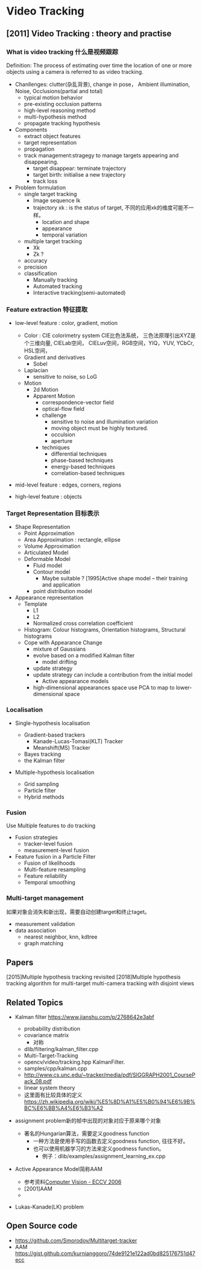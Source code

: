 # Video Tracking

## [2011] Video Tracking : theory and practise 
### What is video tracking 什么是视频跟踪
Definition: The process of estimating over time the location of one or more objects using a camera is referred to as video tracking.
- Chanllenges: clutter(杂乱背景), change in pose， Ambient illumination, Noise, Occlusions(partial and total)
  - typical motion behavior
  - pre-existing occlusion patterns
  - high-level reasoning method
  - multi-hypothesis method
  - propagate tracking hypothesis
- Components
  - extract object features
  - target representation
  - propagation
  - track management:stragegy to manage targets appearing and disappearing.
    - target disappear: terminate trajectory
    - target birth: initialise a new trajectory
    - track loss
- Problem formulation
  - single target tracking
    - Image sequence Ik
    - trajectory xk : is the status of target, 不同的应用xk的维度可能不一样。
      - location and shape
      - appearance
      - temporal variation
  - multiple target tracking
    - Xk
    - Zk ?
  - accuracy
  - precision
  - classification
    - Manually tracking
    - Automated tracking
    - Interactive tracking(semi-automated)
### Feature extraction 特征提取
- low-level feature : color, gradient, motion
  - Color : CIE colorimetry system CIE比色法系统， 三色法原理引出XYZ是个三维向量, CIELab空间， CIELuv空间，RGB空间，YIQ，YUV, YCbCr, HSL空间，
  - Gradient and derivatives
    - Sobel
  - Laplacian
    - sensitive to noise, so LoG
  - Motion
    - 2d Motion
    - Apparent Motion
      - correspondence-vector field
      - optical-flow field
      - challenge
        - sensitive to noise and illumination variation
        - moving object must be highly textured.
        - occulsion
        - aperture
      - techniques
        - differential techniques
        - phase-based techniques
        - energy-based techniques
        - correlation-based techniques
      
- mid-level feature : edges, corners, regions
- high-level feature : objects

### Target Representation 目标表示
- Shape Representation
  - Point Approximation
  - Area Approximation : rectangle, ellipse
  - Volume Approximation
  - Articulated Model
  - Deformable Model
    - Fluid model
    - Contour model
      - Maybe suitable ? [1995]Active shape model – their training and application
    - point distribution model
- Appearance representation
  - Template
    - L1
    - L2
    - Normalized cross correlation coefficient
  - Histogram: Colour histograms, Orientation histograms, Structural histograms
  - Cope with Appearance Change
    - mixture of Gaussians
    - evolve based on a modified Kalman filter
      - model drifting
    - update strategy
    - update strategy can include a contribution from the initial model
      - Active appearance models
    - high-dimensional appearances space use PCA to map to lower-dimensional space
    
### Localisation
- Single-hypothesis localisation
  - Gradient-based trackers
    - Kanade-Lucas-Tomasi(KLT) Tracker
    - Meanshift(MS) Tracker
  - Bayes tracking
  - the Kalman filter
  
- Multiple-hypothesis localisation
  - Grid sampling
  - Particle filter
  - Hybrid methods
  
### Fusion
Use Multiple features to do tracking
- Fusion strategies
  - tracker-level fusion
  - measurement-level fusion
- Feature fusion in a Particle Filter
  - Fusion of likelihoods
  - Multi-feature resampling
  - Feature reliability
  - Temporal smoothing
  
### Multi-target management
如果对象会消失和新出现，需要自动创建target和终止taget。
- measurement validation
- data association
  - nearest neighbor, knn, kdtree
  - graph matching

## Papers
[2015]Multiple hypothesis tracking revisited
[2018]Multiple hypothesis tracking algorithm for multi-target multi-camera tracking with disjoint views

## Related Topics
- Kalman filter https://www.jianshu.com/p/2768642e3abf
  - probability distribution
  - covariance matrix 
    - 对称
  - dlib/filtering/kalman_filter.cpp
  - Multi-Target-Tracking 
  - opencv/video/tracking.hpp
    KalmanFilter.
  - samples/cpp/kalman.cpp
  - http://www.cs.unc.edu/~tracker/media/pdf/SIGGRAPH2001_CoursePack_08.pdf
  - linear system theory
  - 这里面有比较具体的定义 https://zh.wikipedia.org/wiki/%E5%8D%A1%E5%B0%94%E6%9B%BC%E6%BB%A4%E6%B3%A2
  
  
  
- assignment problem新的帧中出现的对象对应于原来哪个对象
  - 著名的Hungarian算法，需要定义goodness function
    - 一种方法是使用手写的函数去定义goodness function, 往往不好。
    - 也可以使用机器学习的方法来定义goodness function。
      - 例子：dlib/examples/assignment_learning_ex.cpp
- Active Appearance Model简称AAM
  - 参考资料[Computer Vision - ECCV 2006](https://books.google.com/books?id=ITvZ9HDPizcC&pg=PA196&lpg=PA196&dq=person+specific+AAM&source=bl&ots=9gZ28HfIWP&sig=ACfU3U3FbLd_UOk0h0ncTnSJytWPJH2R6Q&hl=en&sa=X&ved=2ahUKEwij_vjk4sboAhXKGaYKHRxhCbsQ6AEwAXoECA8QAQ#v=onepage&q=person%20specific%20AAM&f=false)
  - [2001]AAM
  - 
- Lukas-Kanade(LK) problem
## Open Source code
- https://github.com/Smorodov/Multitarget-tracker
- AAM https://gist.github.com/kurnianggoro/74de9121e122ad0bd825176751d47ecc


